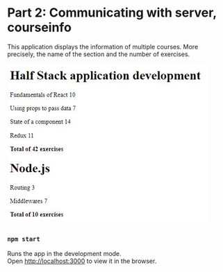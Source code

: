 # Part 2: Communicating with server, courseinfo

This application displays the information of multiple courses. More precisely, the name of the section and the number of exercises.

![](/part2/images/P2_EX_courseinfo.JPG)

### `npm start`

Runs the app in the development mode.<br />
Open [http://localhost:3000](http://localhost:3000) to view it in the browser.